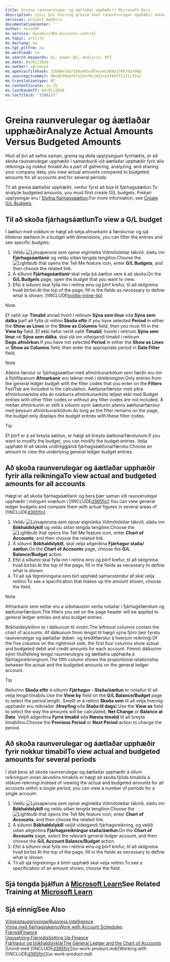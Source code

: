 ```yaml
---
title: Greina raunverulegar og áætlaðar upphæðir| Microsoft Docs
description: Lýsir því hvernig greina skal raunverulegar upphæðir annars vegar og áætlaðar upphæðir hins vegar.
services: project-madeira
documentationcenter: ''
author: SorenGP
ms.service: dynamics365-business-central
ms.topic: article
ms.devlang: na
ms.tgt_pltfrm: na
ms.workload: na
ms.search.keywords: bi, power BI, analysis, KPI
ms.date: 04/01/2020
ms.author: sgroespe
ms.openlocfilehash: 32680efab7168ade5c8feca4cb69a37687da708b
ms.sourcegitcommit: 88e4b30eaf6fa32af0c1452ce2f85ff1111c75e2
ms.translationtype: HT
ms.contentlocale: is-IS
ms.lasthandoff: 04/01/2020
ms.locfileid: "3186117"
---
```

# <a name="analyze-actual-amounts-versus-budgeted-amounts"></a><span data-ttu-id="056e4-103">Greina raunverulegar og áætlaðar upphæðir</span><span class="sxs-lookup"><span data-stu-id="056e4-103">Analyze Actual Amounts Versus Budgeted Amounts</span></span>
<span data-ttu-id="056e4-104">Hluti af því að safna saman, greina og deila upplýsingum fyrirtækis, er að skoða raunverulegar upphæðir í samanburði við áætlaðar upphæðir fyrir alla reikninga og nokkur tímabil.</span><span class="sxs-lookup"><span data-stu-id="056e4-104">As a part of gathering, analyzing, and sharing your company data, you view actual amounts compared to budgeted amounts for all accounts and for several periods.</span></span>

<span data-ttu-id="056e4-105">Til að greina áætlaðar upphæðir, verður fyrst að búa til fjárhagsáætlun.</span><span class="sxs-lookup"><span data-stu-id="056e4-105">To analyze budgeted amounts, you must first create G(L budgets.</span></span> <span data-ttu-id="056e4-106">Frekari upplýsingar eru í [Stofna fjárhagsáætlun](finance-how-create-budgets.md).</span><span class="sxs-lookup"><span data-stu-id="056e4-106">For more information, see [Create G/L Budgets](finance-how-create-budgets.md).</span></span>

## <a name="to-view-a-gl-budget"></a><span data-ttu-id="056e4-107">Til að skoða fjárhagsáætlun</span><span class="sxs-lookup"><span data-stu-id="056e4-107">To view a G/L budget</span></span>
<span data-ttu-id="056e4-108">Í áætlun með víddum er hægt að setja afmarkanir á færslurnar og sjá tilteknar áætlanir.</span><span class="sxs-lookup"><span data-stu-id="056e4-108">In a budget with dimensions, you can filter the entries and see specific budgets.</span></span>

1. <span data-ttu-id="056e4-109">Veldu ![Ljósaperuna sem opnar eiginleika Viðmótsleitar](media/ui-search/search_small.png "Segðu mér hvað þú vilt gera") táknið, sláðu inn **Fjárhagsáætlanir** og veldu síðan tengda tengilinn.</span><span class="sxs-lookup"><span data-stu-id="056e4-109">Choose the ![Lightbulb that opens the Tell Me feature](media/ui-search/search_small.png "Tell me what you want to do") icon, enter **G/L Budgets**, and then choose the related link.</span></span>
2. <span data-ttu-id="056e4-110">Á síðunni **Fjárhagsáætlanir** skal velja þá áætlun sem á að skoða.</span><span class="sxs-lookup"><span data-stu-id="056e4-110">On the **G/L Budgets** page, open the budget that you want to view.</span></span>  
3. <span data-ttu-id="056e4-111">Efst á síðunni skal fylla inn í reitina eins og þörf krefur, til að skilgreina hvað birtist.</span><span class="sxs-lookup"><span data-stu-id="056e4-111">At the top of the page, fill in the fields as necessary to define what is shown.</span></span> [!INCLUDE[tooltip-inline-tip](includes/tooltip-inline-tip_md.md)]

> [!NOTE]  
>   <span data-ttu-id="056e4-112">Ef valið var **Tímabil** annað hvort í reitnum **Sýna sem línur** eða **Sýna sem dálka** þarf að fylla út reitinn **Skoða eftir**.</span><span class="sxs-lookup"><span data-stu-id="056e4-112">If you have selected **Period** in either the **Show as Lines** or the **Show as Columns** field, then you must fill in the **View by** field.</span></span> <span data-ttu-id="056e4-113">Ef ekki hefur verið valið **Tímabil**, hvorki í reitnum **Sýna sem línur** né **Sýna sem dálka**, skal slá inn viðeigandi tímabil í reitnum **Dags.afmörkun**.</span><span class="sxs-lookup"><span data-stu-id="056e4-113">If you have not selected **Period** in either the **Show as Lines** or **Show as Columns** field, then enter the appropriate period in **Date Filter** field.</span></span>  

> [!NOTE]  
>   <span data-ttu-id="056e4-114">Aðeins færslur úr fjárhagsáætlun með afmörkunarkótum sem færðir eru inn á flýtiflipanum **Afmarkanir** eru teknar með í útreikninginn.</span><span class="sxs-lookup"><span data-stu-id="056e4-114">Only entries from the general ledger budget with the filter codes that you enter on the **Filters** FastTab are included in the calculation.</span></span> <span data-ttu-id="056e4-115">Áætlunarfærslur með aðra afmörkunarkóta eða án nokkurra afmörkunarkóta teljast ekki með.</span><span class="sxs-lookup"><span data-stu-id="056e4-115">Budget entries with other filter codes or without any filter codes are not included.</span></span> <span data-ttu-id="056e4-116">Á meðan afmörkunin er stillt á síðunni sýnir áætlunin aðeins áætlunarfærslur með þessum afmörkunarkóðum.</span><span class="sxs-lookup"><span data-stu-id="056e4-116">As long as the filter remains on the page, the budget only displays the budget entries with these filter codes.</span></span>  

> [!TIP]  
>   <span data-ttu-id="056e4-117">Ef þörf er á að breyta áætlun, er hægt að breyta áætlunarfærslunum.</span><span class="sxs-lookup"><span data-stu-id="056e4-117">If you want to modify the budget, you can modify the budget entries.</span></span> <span data-ttu-id="056e4-118">Velja upphæð til að skoða undirliggjandi fjárhagsáætlunarfærslur.</span><span class="sxs-lookup"><span data-stu-id="056e4-118">Choose an amount to view the underlying general ledger budget entries.</span></span>

## <a name="to-view-actual-and-budgeted-amounts-for-all-accounts"></a><span data-ttu-id="056e4-119">Að skoða raunverulegar og áætlaðar upphæðir fyrir alla reikninga</span><span class="sxs-lookup"><span data-stu-id="056e4-119">To view actual and budgeted amounts for all accounts</span></span>  
<span data-ttu-id="056e4-120">Hægt er að skoða fjárhagsáætlanir og bera þær saman við raunverulegar upphæðir í mörgum svæðum í [!INCLUDE[d365fin](includes/d365fin_md.md)].</span><span class="sxs-lookup"><span data-stu-id="056e4-120">You can view general ledger budgets and compare them with actual figures in several areas of [!INCLUDE[d365fin](includes/d365fin_md.md)].</span></span>

1. <span data-ttu-id="056e4-121">Veldu ![Ljósaperuna sem opnar eiginleika Viðmótsleitar](media/ui-search/search_small.png "Segðu mér hvað þú vilt gera") táknið, sláðu inn **Bókhaldslykill** og veldu síðan tengda tengilinn.</span><span class="sxs-lookup"><span data-stu-id="056e4-121">Choose the ![Lightbulb that opens the Tell Me feature](media/ui-search/search_small.png "Tell me what you want to do") icon, enter **Chart of Accounts**, and then choose the related link.</span></span>  
2. <span data-ttu-id="056e4-122">Á síðunni **Bókhaldslykill**, skal velja aðgerðina **Fjárhagur staða/áætlun**.</span><span class="sxs-lookup"><span data-stu-id="056e4-122">On the **Chart of Accounts** page, choose the **G/L Balance/Budget** action.</span></span>
3. <span data-ttu-id="056e4-123">Efst á síðunni skal fylla inn í reitina eins og þörf krefur, til að skilgreina hvað birtist.</span><span class="sxs-lookup"><span data-stu-id="056e4-123">At the top of the page, fill in the fields as necessary to define what is shown.</span></span>  
4. <span data-ttu-id="056e4-124">Til að sjá tilgreininguna sem birt upphæð samanstendur af skal velja reitinn.</span><span class="sxs-lookup"><span data-stu-id="056e4-124">To see a specification that makes up the amount shown, choose the field.</span></span>  

> [!NOTE]  
>   <span data-ttu-id="056e4-125">Afmarkanir sem settar eru a síðuhausinn verða notaðar í fjárhagsfærslum og áætlunarfærslum.</span><span class="sxs-lookup"><span data-stu-id="056e4-125">The filters you set on the page header will be applied to general ledger entries and also budget entries.</span></span>

<span data-ttu-id="056e4-126">Bókhaldslykillinn er í dálkunum til vinstri.</span><span class="sxs-lookup"><span data-stu-id="056e4-126">The leftmost columns contain the chart of accounts.</span></span> <span data-ttu-id="056e4-127">Af dálkunum fimm lengst til hægri sýna fjórir þeir fyrstu raunverulegar og áætlaðar debet- og kreditfærslur á hverjum reikningi.</span><span class="sxs-lookup"><span data-stu-id="056e4-127">Of the five columns on the rightmost side, the first four columns show actual and budgeted debit and credit amounts for each account.</span></span> <span data-ttu-id="056e4-128">Fimmti dálkurinn sýnir hlutfallsleg tengsl raunverulegra og áætlaðra upphæða á fjárhagsreikningnum.</span><span class="sxs-lookup"><span data-stu-id="056e4-128">The fifth column shows the proportional relationship between the actual and the budgeted amounts on the general ledger account.</span></span>  

> [!TIP]  
>   <span data-ttu-id="056e4-129">Reiturinn **Skoða eftir** á síðunni **Fjárhagur - Staða/áætlun** er notaður til að velja lengd tímabils.</span><span class="sxs-lookup"><span data-stu-id="056e4-129">Use the **View by** field on the **G/L Balance/Budget** page to select the period length.</span></span> <span data-ttu-id="056e4-130">Smellt er á reitinn  **Skoða sem** til að velja hvernig upphæðir eru reiknaðar (**Hreyfing** eða **Staða til dags**).</span><span class="sxs-lookup"><span data-stu-id="056e4-130">Use the **View as** field to select the way the amounts will be calculated, **Net Change** or **Balance at Date**.</span></span> <span data-ttu-id="056e4-131">Veljið aðgerðina **Fyrra tímabil** eða **Næsta tímabil** til að breyta tímabilinu.</span><span class="sxs-lookup"><span data-stu-id="056e4-131">Choose the **Previous Period** or **Next Period** action to change the period.</span></span>  

## <a name="to-view-actual-and-budgeted-amounts-for-several-periods"></a><span data-ttu-id="056e4-132">Að skoða raunverulegar og áætlaðar upphæðir fyrir nokkur tímabil</span><span class="sxs-lookup"><span data-stu-id="056e4-132">To view actual and budgeted amounts for several periods</span></span>  
<span data-ttu-id="056e4-133">Í stað þess að skoða raunverulegar og áætlaðar upphæðir á öllum reikningum innan ákveðins tímabils er hægt að skoða fjölda tímabila á stökum reikningi.</span><span class="sxs-lookup"><span data-stu-id="056e4-133">Instead of viewing the actual and budgeted amounts for all accounts within a single period, you can view a number of periods for a single account.</span></span>  

1. <span data-ttu-id="056e4-134">Veldu ![Ljósaperuna sem opnar eiginleika Viðmótsleitar](media/ui-search/search_small.png "Segðu mér hvað þú vilt gera") táknið, sláðu inn **Bókhaldslykill** og veldu síðan tengda tengilinn.</span><span class="sxs-lookup"><span data-stu-id="056e4-134">Choose the ![Lightbulb that opens the Tell Me feature](media/ui-search/search_small.png "Tell me what you want to do") icon, enter **Chart of Accounts**, and then choose the related link.</span></span>  
2. <span data-ttu-id="056e4-135">Á síðunni **Bókhaldslykill** veljið viðeigandi fjárhagsreikning, og veljið síðan aðgerðina **Fjárhagsreikningur staða/áætlun**.</span><span class="sxs-lookup"><span data-stu-id="056e4-135">On the **Chart of Accounts** page, select the relevant general ledger account, and then choose the **G/L Account Balance/Budget** action.</span></span>  
3. <span data-ttu-id="056e4-136">Efst á síðunni skal fylla inn í reitina eins og þörf krefur, til að skilgreina hvað birtist.</span><span class="sxs-lookup"><span data-stu-id="056e4-136">At the top of the page, fill in the fields as necessary to define what is shown.</span></span>   
4. <span data-ttu-id="056e4-137">Til að sjá tilgreiningu á birtri upphæð skal velja reitinn.</span><span class="sxs-lookup"><span data-stu-id="056e4-137">To see a specification of an amount shown, choose the field.</span></span>  

## <a name="see-related-training-at-microsoft-learn"></a><span data-ttu-id="056e4-138">Sjá tengda þjálfun á [Microsoft Learn](/learn/modules/budgets-exchange-rates-dynamics-365-business-central/index)</span><span class="sxs-lookup"><span data-stu-id="056e4-138">See Related Training at [Microsoft Learn](/learn/modules/budgets-exchange-rates-dynamics-365-business-central/index)</span></span>

## <a name="see-also"></a><span data-ttu-id="056e4-139">Sjá einnig</span><span class="sxs-lookup"><span data-stu-id="056e4-139">See Also</span></span>
[<span data-ttu-id="056e4-140">Viðskiptaupplýsingar</span><span class="sxs-lookup"><span data-stu-id="056e4-140">Business Intelligence</span></span>](bi.md)  
[<span data-ttu-id="056e4-141">Vinna með fjárhagsskemu</span><span class="sxs-lookup"><span data-stu-id="056e4-141">Work with Account Schedules</span></span>](bi-how-work-account-schedule.md)  
[<span data-ttu-id="056e4-142">Fjármál</span><span class="sxs-lookup"><span data-stu-id="056e4-142">Finance</span></span>](finance.md)  
[<span data-ttu-id="056e4-143">Uppsetning Fjármála</span><span class="sxs-lookup"><span data-stu-id="056e4-143">Setting Up Finance</span></span>](finance-setup-finance.md)  
[<span data-ttu-id="056e4-144">Fjárhagur og bókhaldslyklar</span><span class="sxs-lookup"><span data-stu-id="056e4-144">The General Ledger and the Chart of Accounts</span></span>](finance-general-ledger.md)  
<span data-ttu-id="056e4-145">[Unnið með [!INCLUDE[d365fin](includes/d365fin_md.md)]](ui-work-product.md)</span><span class="sxs-lookup"><span data-stu-id="056e4-145">[Working with [!INCLUDE[d365fin](includes/d365fin_md.md)]](ui-work-product.md)</span></span>  
